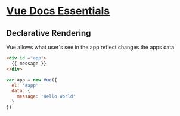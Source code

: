 # [Vue Docs Essentials](https://vuejs.org/v2/guide/comparison.html)

## Declarative Rendering

Vue allows what user's see in the app reflect changes the apps data

```html
<div id ="app">
  {{ message }}
</div>
```
```javascript
var app = new Vue({
  el: '#app'
  data: {
    message: 'Hello World'
  }
})
```

